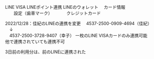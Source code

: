 LINE VISA LINEポイント連携 LINEのウォレット 　カード情報  
　　設定（歯車マーク） 　　　クレジットカード  

2022/12/28：佳紀のLINEの連携を変更 　4537-2500-0909-4694（佳紀） 　↓  
　4537-2500-3728-9407（幸子） 一枚のLINE VISAカードのみ連携可能  
他で連携されていても連携不可  

3日前の利用分は、前のLINEに連携された